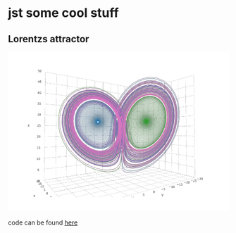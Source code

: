 # jst some cool stuff

## Lorentzs attractor

![lorentz_attractor](./assets/lorentz_attractor.png?raw=true "Title")

code can be found [here](https://github.com/amar567/explore/tree/master/lorentzs%20attractor)
